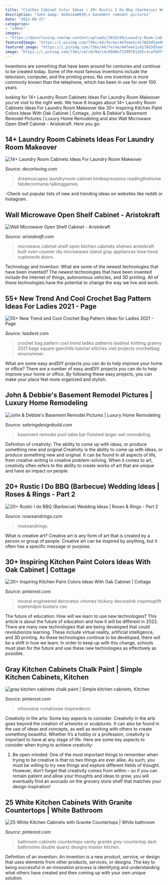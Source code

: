 ```yaml
---
title: "Clothes Cabinet Color Ideas ~ 20+ Rustic I Do Bbq (barbecue) Wedding Ideas"
description: "John &amp; debbie&#039;s basement remodel pictures"
date: "2022-09-21"
categories:
- "ideas"
images:
- "https://decorloving.com/wp-content/uploads/2019/09/Laundry-Room-Cabinets-Ideas-11.jpg"
featuredImage: "https://i.pinimg.com/736x/44/fe/ee/44feee1c4178d3d5ae99b2439c988fbb.jpg"
featured_image: "https://i.pinimg.com/736x/44/fe/ee/44feee1c4178d3d5ae99b2439c988fbb.jpg"
image: "https://i.pinimg.com/736x/c4/c8/9d/c4c89d8e732997612d5c4cafb9f380c1.jpg"
---
```



Inventions are something that have been around for centuries and continue to be created today. Some of the most famous inventions include the television, computer, and the printing press. No one invention is more commonly known than the telephone, which has been in use for over 100 years.

	

		
looking for 14+ Laundry Room Cabinets Ideas For Laundry Room Makeover you've visit to the right web. We have 8 Images about 14+ Laundry Room Cabinets Ideas For Laundry Room Makeover like 30+ Inspiring Kitchen Paint Colors Ideas With Oak Cabinet | Cottage, John &amp; Debbie&#039;s Basement Remodel Pictures | Luxury Home Remodeling and also Wall Microwave Open Shelf Cabinet - Aristokraft. Here you go:
		
    
## 14+ Laundry Room Cabinets Ideas For Laundry Room Makeover

<img loading=lazy src="https://decorloving.com/wp-content/uploads/2019/09/Laundry-Room-Cabinets-Ideas-11.jpg" onerror="this.onerror=null;this.src='https://tse1.mm.bing.net/th?id=OIP.xuWDBUm7YXPBvBe2uwlCsgHaLH&amp;pid=15.1';" alt="14+ Laundry Room Cabinets Ideas For Laundry Room Makeover">

_Source: decorloving.com_

>dreamsscapes laundryroom cabinet birdexpressions readingthehome fabdecormania talkinggames. 

	

-Check out popular lists of new and trending ideas on websites like reddit or Instagram.

    
## Wall Microwave Open Shelf Cabinet - Aristokraft

<img loading=lazy src="https://www.aristokraft.com/-/media/aristokraft/products/cabinet_interiors/microwave_wall_open_shelf.jpg" onerror="this.onerror=null;this.src='https://tse2.mm.bing.net/th?id=OIP.3XReKhrWSRllh95bcj4slQHaLH&amp;pid=15.1';" alt="Wall Microwave Open Shelf Cabinet - Aristokraft">

_Source: aristokraft.com_

>microwave cabinet shelf open kitchen cabinets shelves aristokraft built oven counter diy microwaves island gray appliances tone hood cupboards doors. 

	

Technology and invention: What are some of the newest technologies that have been invented?
The newest technologies that have been invented include the internet of things, autonomous vehicles, and 3D printing. All of these technologies have the potential to change the way we live and work.

    
## 55+ New Trend And Cool Crochet Bag Pattern Ideas For Ladies 2021 - Page

<img loading=lazy src="https://www.lasdiest.com/wp-content/uploads/2019/06/5ecde88f4b717a3caa3c6c8ecf9d0833.jpg" onerror="this.onerror=null;this.src='https://tse3.mm.bing.net/th?id=OIP.8IqR_njW9gtJZuDPsORvowHaLR&amp;pid=15.1';" alt="55+ New Trend and Cool Crochet Bag Pattern Ideas for Ladies 2021 - Page">

_Source: lasdiest.com_

>crochet bag pattern cool trend ladies patterns lasdiest knitting granny 2021 bags square ganchillo tutorial stitches visit projects crochetbag einsnummer. 

	

What are some easy andDIY projects you can do to help improve your home or office?
There are a number of easy andDIY projects you can do to help improve your home or office. By following these easy projects, you can make your place feel more organized and stylish.

    
## John &amp; Debbie&#039;s Basement Remodel Pictures | Luxury Home Remodeling

<img loading=lazy src="https://sebringdesignbuild.com/wp-content/uploads/2016/03/Wet-Bar-Pool-Table-Fireplace-Finished-Basement-Remodeling-Ideas-546-Basement-Remodeling-Glen-Ellyn_Sebring-Services.jpg" onerror="this.onerror=null;this.src='https://tse4.mm.bing.net/th?id=OIP.48z6ER72EC8-1CuP3cpQxwHaE9&amp;pid=15.1';" alt="John &amp; Debbie&#039;s Basement Remodel Pictures | Luxury Home Remodeling">

_Source: sebringdesignbuild.com_

>basement remodel pool table bar finished larger wet remodeling. 

	

Definition of creativity: The ability to come up with ideas, or produce something new and original
Creativity is the ability to come up with ideas, or produce something new and original. It can be found in all aspects of life, from creative writing to creative problem-solving. When it comes to art, creativity often refers to the ability to create works of art that are unique and have an impact on people.

    
## 20+ Rustic I Do BBQ (Barbecue) Wedding Ideas | Roses &amp; Rings - Part 2

<img loading=lazy src="http://www.rosesandrings.com/wp-content/uploads/2018/01/summer-bbq-wedding-food-ideas-e1577032847772.jpg" onerror="this.onerror=null;this.src='https://tse3.mm.bing.net/th?id=OIP.SrUYNFss9vdySlQMcOfWDwHaLH&amp;pid=15.1';" alt="20+ Rustic I do BBQ (Barbecue) Wedding Ideas | Roses &amp; Rings - Part 2">

_Source: rosesandrings.com_

>rosesandrings. 

	

What is creative art?
Creative art is any form of art that is created by a person or group of people. Creative art can be inspired by anything, but it often has a specific message or purpose.

    
## 30+ Inspiring Kitchen Paint Colors Ideas With Oak Cabinet | Cottage

<img loading=lazy src="https://i.pinimg.com/736x/c4/c8/9d/c4c89d8e732997612d5c4cafb9f380c1.jpg" onerror="this.onerror=null;this.src='https://tse4.mm.bing.net/th?id=OIP.Jn5o3NpgoW4Ntp8kp789TQHaJ3&amp;pid=15.1';" alt="30+ Inspiring Kitchen Paint Colors Ideas With Oak Cabinet | Cottage">

_Source: pinterest.com_

>neutral engineered decoratoo vhomez hickory decoralink inspireuplift toptrendpin busters cse. 

	

The future of education: How will we learn to use new technologies?
This article is about the future of education and how it will be different in 2022. There are many new technologies that are being developed that could revolutionize learning. These include virtual reality, artificial intelligence, and 3D printing. As these technologies continue to be developed, there will be a shift in how we learn. In order to keep up with this change, schools must plan for the future and use these new technologies as effectively as possible.

    
## Gray Kitchen Cabinets Chalk Paint | Simple Kitchen Cabinets, Kitchen

<img loading=lazy src="https://i.pinimg.com/736x/4a/23/79/4a237983ea51aedda37ae9854b4c85ce.jpg" onerror="this.onerror=null;this.src='https://tse1.mm.bing.net/th?id=OIP.uBqZ6xCRjaZMCMmeqRrRXwHaLH&amp;pid=15.1';" alt="gray kitchen cabinets chalk paint | Simple kitchen cabinets, Kitchen">

_Source: pinterest.com_

>inhouseus rumahouse inspiredecor. 

	

Creativity in the arts: Some key aspects to consider.
Creativity in the arts goes beyond the creation of artworks or sculptures. It can also be found in the use of ideas and concepts, as well as working with others to create something beautiful. Whether it’s a hobby or a profession, creativity is important to have at any stage of life. Here are some key aspects to consider when trying to achieve creativity: 
1) Be open-minded: One of the most important things to remember when trying to be creative is that no two things are ever alike. As such, you must be willing to try new things and explore different fields of thought. However, don’t forget that creativity comes from within – so if you can remain patient and allow your thoughts and ideas to grow, you will eventually find an avocado on the grocery store shelf that matches your design inspiration!

    
## 25 White Kitchen Cabinets With Granite Countertops | White Bathroom

<img loading=lazy src="https://i.pinimg.com/736x/44/fe/ee/44feee1c4178d3d5ae99b2439c988fbb.jpg" onerror="this.onerror=null;this.src='https://tse2.mm.bing.net/th?id=OIP.dSb7DCw9Xwm2lWCyvN_r8wHaJ3&amp;pid=15.1';" alt="25 White Kitchen Cabinets with Granite Countertops | White bathroom">

_Source: pinterest.com_

>bathroom cabinets countertops vanity granite grey countertop dark bathrooms double quartz designs master kitchen. 

	

Definition of an invention:
An invention is a new product, service, or design that uses elements from other products, services, or designs. The key to being successful in an innovation process is identifying and understanding what others have created and then coming up with your own unique solution.

